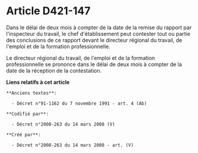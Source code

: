 # Article D421-147

Dans le délai de deux mois à compter de la date de la remise du rapport par l'inspecteur du travail, le chef d'établissement
peut contester tout ou partie des conclusions de ce rapport devant le directeur régional du travail, de l'emploi et de la
formation professionnelle.

Le directeur régional du travail, de l'emploi et de la formation professionnelle se prononce dans le délai de deux mois à
compter de la date de la réception de la contestation.

**Liens relatifs à cet article**

	**Anciens textes**:

	  - Décret n°91-1162 du 7 novembre 1991 - art. 4 (Ab)

	**Codifié par**:

	  - Décret n°2008-263 du 14 mars 2008 (V)

	**Créé par**:

	  - Décret n°2008-263 du 14 mars 2008 - art. (V)
